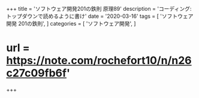 +++
title = 'ソフトウェア開発201の鉄則 原理89'
description = 'コーディング:トップダウンで読めるように書け'
date = '2020-03-16'
tags = [
    'ソフトウェア開発 201の鉄則',
]
categories = [
    'ソフトウェア開発',
]
# url = https://note.com/rochefort10/n/n26c27c09fb6f'
+++
